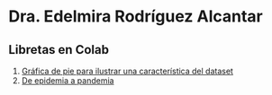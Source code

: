 # Dra. Edelmira Rodríguez Alcantar



## Libretas en Colab

1. [Gráfica de pie para ilustrar una característica del dataset](https://colab.research.google.com/drive/1Su62-3Q8w05cm_6qnjQJCKgZfk2ODzIw?usp=sharing)
2. [De epidemia a pandemia](https://colab.research.google.com/drive/1jzuoITesX3wk2Gx6o6qZj8bFN7_L_XpP?usp=sharing)
